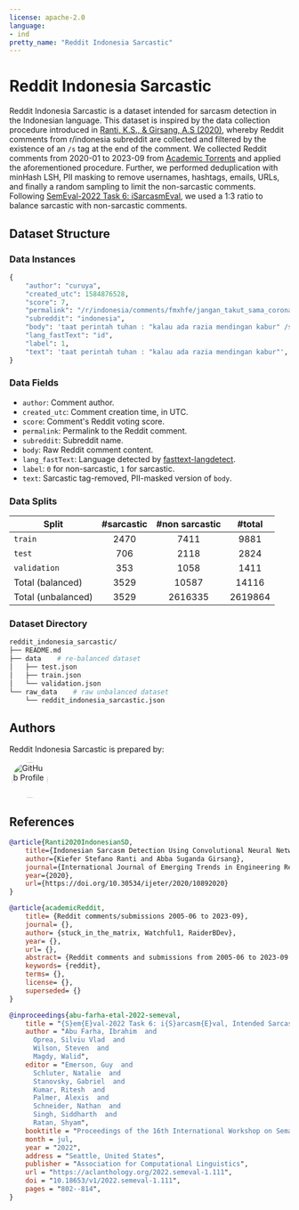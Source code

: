 ```yaml
---
license: apache-2.0
language: 
- ind
pretty_name: "Reddit Indonesia Sarcastic"
---
```


# Reddit Indonesia Sarcastic

Reddit Indonesia Sarcastic is a dataset intended for sarcasm detection in the Indonesian language. This dataset is inspired by the data collection procedure introduced in [Ranti, K.S., & Girsang, A.S (2020)](http://www.warse.org/IJETER/static/pdf/file/ijeter10892020.pdf), whereby Reddit comments from r/indonesia subreddit are collected and filtered by the existence of an `/s` tag at the end of the comment. We collected Reddit comments from 2020-01 to 2023-09 from [Academic Torrents](https://academictorrents.com/details/89d24ff9d5fbc1efcdaf9d7689d72b7548f699fc) and applied the aforementioned procedure. Further, we performed deduplication with minHash LSH, PII masking to remove usernames, hashtags, emails, URLs, and finally a random sampling to limit the non-sarcastic comments. Following [SemEval-2022 Task 6: iSarcasmEval](https://aclanthology.org/2022.semeval-1.111/), we used a 1:3 ratio to balance sarcastic with non-sarcastic comments.

## Dataset Structure

### Data Instances

```py
{
    "author": "curuya",
    "created_utc": 1584876528,
    "score": 7,
    "permalink": "/r/indonesia/comments/fmxhfe/jangan_takut_sama_corona_takut_sama_allah/fl6n993/",
    "subreddit": "indonesia",
    "body": 'taat perintah tuhan : "kalau ada razia mendingan kabur" /s',
    "lang_fastText": "id",
    "label": 1,
    "text": 'taat perintah tuhan : "kalau ada razia mendingan kabur"',
}
```

### Data Fields

- `author`: Comment author.
- `created_utc`: Comment creation time, in UTC. 
- `score`: Comment's Reddit voting score.
- `permalink`: Permalink to the Reddit comment. 
- `subreddit`: Subreddit name.
- `body`: Raw Reddit comment content.
- `lang_fastText`: Language detected by [fasttext-langdetect](https://github.com/zafercavdar/fasttext-langdetect).
- `label`: `0` for non-sarcastic, `1` for sarcastic.
- `text`: Sarcastic tag-removed, PII-masked version of `body`.

### Data Splits

| Split              | #sarcastic | #non sarcastic | #total  |
| ------------------ | :--------: | :------------: | :-----: |
| `train`            |    2470    |      7411      |  9881   |
| `test`             |    706     |      2118      |  2824   |
| `validation`       |    353     |      1058      |  1411   |
| Total (balanced)   |    3529    |     10587      |  14116  |
| Total (unbalanced) |    3529    |    2616335     | 2619864 |

### Dataset Directory

```sh
reddit_indonesia_sarcastic/
├── README.md
├── data    # re-balanced dataset
│   ├── test.json
│   ├── train.json
│   └── validation.json
└── raw_data    # raw unbalanced dataset
    └── reddit_indonesia_sarcastic.json
```

## Authors

Reddit Indonesia Sarcastic is prepared by:

<a href="https://github.com/w11wo">
    <img src="https://github.com/w11wo.png" alt="GitHub Profile" style="border-radius: 50%;width: 64px;border: solid 1px #fff;margin:0 4px;">
</a>

## References

```bibtex
@article{Ranti2020IndonesianSD,
    title={Indonesian Sarcasm Detection Using Convolutional Neural Network},
    author={Kiefer Stefano Ranti and Abba Suganda Girsang},
    journal={International Journal of Emerging Trends in Engineering Research},
    year={2020},
    url={https://doi.org/10.30534/ijeter/2020/10892020}
}

@article{academicReddit,
    title= {Reddit comments/submissions 2005-06 to 2023-09},
    journal= {},
    author= {stuck_in_the_matrix, Watchful1, RaiderBDev},
    year= {},
    url= {},
    abstract= {Reddit comments and submissions from 2005-06 to 2023-09 collected by pushshift and u/RaiderBDev. These are zstandard compressed ndjson files. Example python scripts for parsing the data can be found here https://github.com/Watchful1/PushshiftDumps},
    keywords= {reddit},
    terms= {},
    license= {},
    superseded= {}
}

@inproceedings{abu-farha-etal-2022-semeval,
    title = "{S}em{E}val-2022 Task 6: i{S}arcasm{E}val, Intended Sarcasm Detection in {E}nglish and {A}rabic",
    author = "Abu Farha, Ibrahim  and
      Oprea, Silviu Vlad  and
      Wilson, Steven  and
      Magdy, Walid",
    editor = "Emerson, Guy  and
      Schluter, Natalie  and
      Stanovsky, Gabriel  and
      Kumar, Ritesh  and
      Palmer, Alexis  and
      Schneider, Nathan  and
      Singh, Siddharth  and
      Ratan, Shyam",
    booktitle = "Proceedings of the 16th International Workshop on Semantic Evaluation (SemEval-2022)",
    month = jul,
    year = "2022",
    address = "Seattle, United States",
    publisher = "Association for Computational Linguistics",
    url = "https://aclanthology.org/2022.semeval-1.111",
    doi = "10.18653/v1/2022.semeval-1.111",
    pages = "802--814",
}
```
